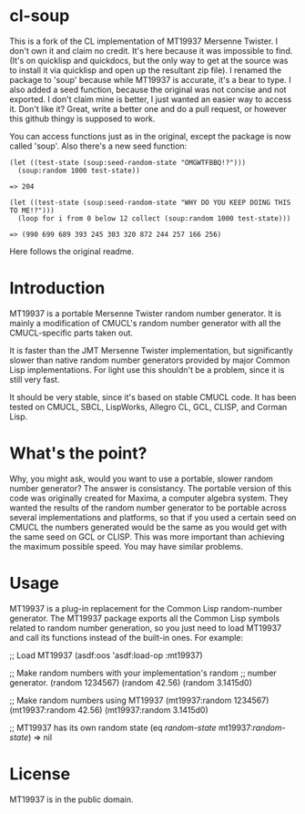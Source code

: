 # cl-soup
This is a fork of the CL implementation of MT19937 Mersenne Twister. I don't own it and claim no credit. It's here because it was impossible to find. (It's on quicklisp and quickdocs, but the only way to get at the source was to install it via quicklisp and open up the resultant zip file). I renamed the package to 'soup' because while MT19937 is accurate, it's a bear to type. I also added a seed function, because the original was not concise and not exported. I don't claim mine is better, I just wanted an easier way to access it. Don't like it? Great, write a better one and do a pull request, or however this github thingy is supposed to work.

You can access functions just as in the original, except the package is now called 'soup'. Also there's a new seed function:

```common-lisp
(let ((test-state (soup:seed-random-state "OMGWTFBBQ!?")))
  (soup:random 1000 test-state))
  
=> 204

(let ((test-state (soup:seed-random-state "WHY DO YOU KEEP DOING THIS TO ME!?")))
  (loop for i from 0 below 12 collect (soup:random 1000 test-state)))
 
=> (990 699 689 393 245 303 320 872 244 257 166 256)
```

Here follows the original readme.

Introduction
============

MT19937 is a portable Mersenne Twister random number generator. It
is mainly a modification of CMUCL's random number generator with all
the CMUCL-specific parts taken out.

It is faster than the JMT Mersenne Twister implementation, but
significantly slower than native random number generators provided by
major Common Lisp implementations. For light use this shouldn't be a
problem, since it is still very fast.

It should be very stable, since it's based on stable CMUCL code. It
has been tested on CMUCL, SBCL, LispWorks, Allegro CL, GCL, CLISP, and
Corman Lisp.

What's the point?
=================

Why, you might ask, would you want to use a portable, slower random
number generator? The answer is consistancy. The portable version of
this code was originally created for Maxima, a computer algebra
system. They wanted the results of the random number generator to be
portable across several implementations and platforms, so that if you
used a certain seed on CMUCL the numbers generated would be the same
as you would get with the same seed on GCL or CLISP. This was more
important than achieving the maximum possible speed. You may have
similar problems.

Usage
=====

MT19937 is a plug-in replacement for the Common Lisp random-number
generator. The MT19937 package exports all the Common Lisp symbols
related to random number generation, so you just need to load MT19937
and call its functions instead of the built-in ones. For example:

;; Load MT19937
(asdf:oos 'asdf:load-op :mt19937)

;; Make random numbers with your implementation's random
;; number generator.
(random 1234567)
(random 42.56)
(random 3.1415d0)

;; Make random numbers using MT19937
(mt19937:random 1234567)
(mt19937:random 42.56)
(mt19937:random 3.1415d0)

;; MT19937 has its own random state
(eq *random-state*
    mt19937:*random-state*)  => nil


License
=======

MT19937 is in the public domain.
